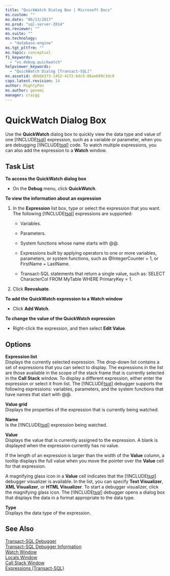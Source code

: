 ```yaml
---
title: "QuickWatch Dialog Box | Microsoft Docs"
ms.custom: ""
ms.date: "06/13/2017"
ms.prod: "sql-server-2014"
ms.reviewer: ""
ms.suite: ""
ms.technology: 
  - "database-engine"
ms.tgt_pltfrm: ""
ms.topic: conceptual
f1_keywords: 
  - "vs.debug.quickwatch"
helpviewer_keywords: 
  - "QuickWatch Dialog [Transact-SQL]"
ms.assetid: d6bbb373-1452-41f2-bdc5-86ae689c3dc0
caps.latest.revision: 14
author: MightyPen
ms.author: genemi
manager: craigg
---
```

# QuickWatch Dialog Box
  Use the **QuickWatch** dialog box to quickly view the data type and value of one [!INCLUDE[tsql](../../includes/tsql-md.md)] expression, such as a variable or parameter, when you are debugging [!INCLUDE[tsql](../../includes/tsql-md.md)] code. To watch multiple expressions, you can also add the expression to a **Watch** window.  
  
## Task List  
 **To access the QuickWatch dialog box**  
  
-   On the **Debug** menu, click **QuickWatch**.  
  
 **To view the information about an expression**  
  
1.  In the **Expression** list box, type or select the expression that you want. The following [!INCLUDE[tsql](../../includes/tsql-md.md)] expressions are supported:  
  
    -   Variables.  
  
    -   Parameters.  
  
    -   System functions whose name starts with @@.  
  
    -   Expressions built by applying operators to one or more variables, parameters, or system functions, such as @IntegerCounter + 1, or FirstName + LastName.  
  
    -   Transact-SQL statements that return a single value, such as: SELECT CharacterCol FROM MyTable WHERE PrimaryKey = 1.  
  
2.  Click **Reevaluate**.  
  
 **To add the QuickWatch expression to a Watch window**  
  
-   Click **Add Watch**.  
  
 **To change the value of the QuickWatch expression**  
  
-   Right-click the expression, and then select **Edit Value**.  
  
## Options  
 **Expression list**  
 Displays the currently selected expression. The drop-down list contains a set of expressions that you can select to display. The expressions in the list are those available in the scope of the stack frame that is currently selected in the **Call Stack** window. To display a different expression, either enter the expression or select it from list. The [!INCLUDE[tsql](../../includes/tsql-md.md)] debugger supports the following expressions: variables, parameters, and the system functions that have names that start with @@.  
  
 **Value grid**  
 Displays the properties of the expression that is currently being watched.  
  
 **Name**  
 Is the [!INCLUDE[tsql](../../includes/tsql-md.md)] expression being watched.  
  
 **Value**  
 Displays the value that is currently assigned to the expression. A blank is displayed when the expression currently has no value.  
  
 If the length of an expression is larger than the width of the **Value** column, a tooltip displays the full value when you move the pointer over the **Value** cell for that expression.  
  
 A magnifying glass icon in a **Value** cell indicates that the [!INCLUDE[tsql](../../includes/tsql-md.md)] debugger visualizer is available. In the list, you can specify **Text Visualizer**, **XML Visualizer**, or **HTML Visualizer**. To start a debugger visualizer, click the magnifying glass icon. The [!INCLUDE[tsql](../../includes/tsql-md.md)] debugger opens a dialog box that displays the data in a format appropriate to the data type.  
  
 **Type**  
 Displays the data type of the expression.  
  
## See Also  
 [Transact-SQL Debugger](transact-sql-debugger.md)   
 [Transact-SQL Debugger Information](transact-sql-debugger-information.md)   
 [Watch Window](transact-sql-debugger-watch-window.md)   
 [Locals Window](transact-sql-debugger-locals-window.md)   
 [Call Stack Window](transact-sql-debugger-call-stack-window.md)   
 [Expressions &#40;Transact-SQL&#41;](/sql/t-sql/language-elements/expressions-transact-sql)  
  
  

